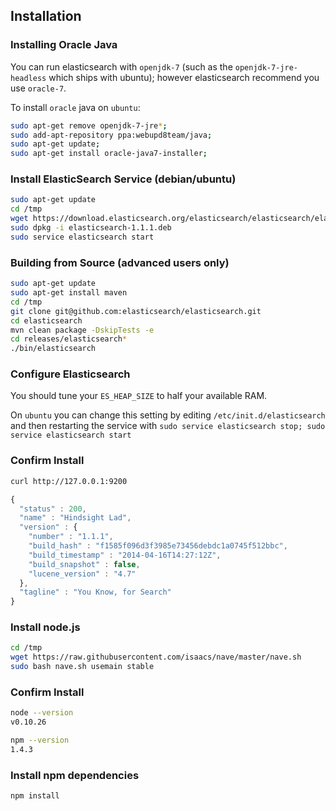 
## Installation

### Installing Oracle Java

You can run elasticsearch with `openjdk-7` (such as the `openjdk-7-jre-headless` which ships with ubuntu); however elasticsearch recommend you use `oracle-7`.

To install `oracle` java on `ubuntu`:

```bash
sudo apt-get remove openjdk-7-jre*;
sudo add-apt-repository ppa:webupd8team/java;
sudo apt-get update;
sudo apt-get install oracle-java7-installer;
```

### Install ElasticSearch Service (debian/ubuntu)

```bash
sudo apt-get update
cd /tmp
wget https://download.elasticsearch.org/elasticsearch/elasticsearch/elasticsearch-1.1.1.deb
sudo dpkg -i elasticsearch-1.1.1.deb
sudo service elasticsearch start
```

### Building from Source (advanced users only)

```bash
sudo apt-get update
sudo apt-get install maven
cd /tmp
git clone git@github.com:elasticsearch/elasticsearch.git
cd elasticsearch
mvn clean package -DskipTests -e
cd releases/elasticsearch*
./bin/elasticsearch
```

### Configure Elasticsearch

You should tune your `ES_HEAP_SIZE` to half your available RAM.

On `ubuntu` you can change this setting by editing `/etc/init.d/elasticsearch` and then restarting the service with `sudo service elasticsearch stop; sudo service elasticsearch start`

### Confirm Install

```bash
curl http://127.0.0.1:9200
```

```javascript
{
  "status" : 200,
  "name" : "Hindsight Lad",
  "version" : {
    "number" : "1.1.1",
    "build_hash" : "f1585f096d3f3985e73456debdc1a0745f512bbc",
    "build_timestamp" : "2014-04-16T14:27:12Z",
    "build_snapshot" : false,
    "lucene_version" : "4.7"
  },
  "tagline" : "You Know, for Search"
}
```

### Install node.js

```bash
cd /tmp
wget https://raw.githubusercontent.com/isaacs/nave/master/nave.sh
sudo bash nave.sh usemain stable
```

### Confirm Install

```bash
node --version
v0.10.26

npm --version
1.4.3
```

### Install npm dependencies

```bash
npm install
```